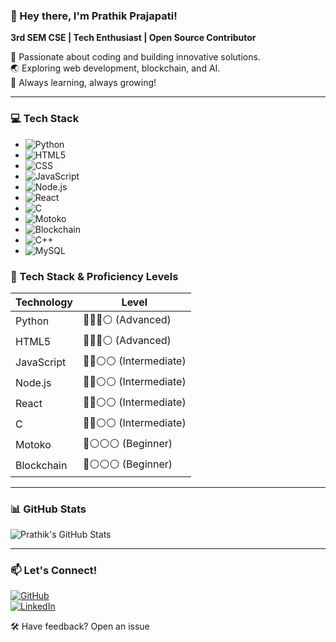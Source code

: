 ### 👋 Hey there, I'm Prathik Prajapati!  
**3rd SEM CSE | Tech Enthusiast | Open Source Contributor**  

🚀 Passionate about coding and building innovative solutions.  
🌏 Exploring web development, blockchain, and AI.  
🎯 Always learning, always growing!  

---

### 💻 Tech Stack  
- ![Python](https://img.shields.io/badge/Python-blue?style=for-the-badge&logo=python)
- ![HTML5](https://img.shields.io/badge/HTML5-orange?style=for-the-badge&logo=html5)  
- ![CSS](https://img.shields.io/badge/CSS-blue?style=for-the-badge&logo=css3)
- ![JavaScript](https://img.shields.io/badge/JavaScript-yellow?style=for-the-badge&logo=javascript)  
- ![Node.js](https://img.shields.io/badge/Node.js-green?style=for-the-badge&logo=node.js)  
- ![React](https://img.shields.io/badge/React-blue?style=for-the-badge&logo=react)  
- ![C](https://img.shields.io/badge/C-grey?style=for-the-badge&logo=c)  
- ![Motoko](https://img.shields.io/badge/Motoko-purple?style=for-the-badge&logo=internet-computer) 
- ![Blockchain](https://img.shields.io/badge/Blockchain-black?style=for-the-badge&logo=ethereum)
- ![C++](https://img.shields.io/badge/C++-grey?style=for-the-badge&logo=c++)
- ![MySQL](https://img.shields.io/badge/MySQL-light-blue?style=for-the-badge&logo=MySQL)

  
### 🚀 Tech Stack & Proficiency Levels  

| Technology | Level |
|------------|--------|
| Python     | 🔵🔵🔵⚪ (Advanced) |
| HTML5      | 🔵🔵🔵⚪ (Advanced) |
| JavaScript | 🔵🔵⚪⚪ (Intermediate) |
| Node.js    | 🔵🔵⚪⚪ (Intermediate) |
| React      | 🔵🔵⚪⚪ (Intermediate) |
| C          | 🔵🔵⚪⚪ (Intermediate) |
| Motoko     | 🔵⚪⚪⚪ (Beginner) |
| Blockchain | 🔵⚪⚪⚪ (Beginner) |

---

### 📊 GitHub Stats  
![Prathik's GitHub Stats](https://github-readme-stats.vercel.app/api?username=prathikprajapati&show_icons=true&theme=radical)  

---

### 📫 Let's Connect!  
[![GitHub](https://img.shields.io/badge/GitHub-100000?style=flat&logo=github)]( https://github.com/prathikprajapati )  
[![LinkedIn](https://img.shields.io/badge/LinkedIn-0077B5?style=flat&logo=linkedin)]( https://linkedin.com/in/prathik-prajapati )

🛠 Have feedback? Open an issue 
